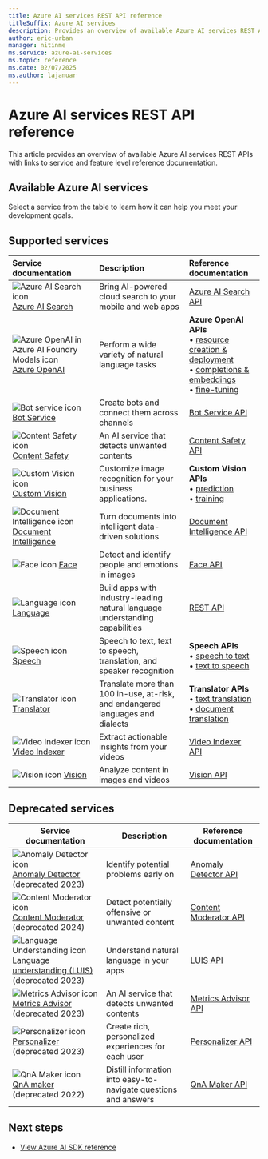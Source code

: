```yaml
---
title: Azure AI services REST API reference
titleSuffix: Azure AI services
description: Provides an overview of available Azure AI services REST APIs with links to reference documentation.
author: eric-urban
manager: nitinme
ms.service: azure-ai-services
ms.topic: reference
ms.date: 02/07/2025
ms.author: lajanuar
---
```


# Azure AI services REST API reference


This article provides an overview of available Azure AI services REST APIs with links to service and feature level reference documentation.

## Available Azure AI services

Select a service from the table to learn how it can help you meet your development goals.

## Supported services

| Service documentation | Description | Reference documentation |
| :--- | :--- | :--- |
| ![Azure AI Search icon](~/reusable-content/ce-skilling/azure/media/ai-services/search.svg) [Azure AI Search](/azure/search/) | Bring AI-powered cloud search to your mobile and web apps | [Azure AI Search API](/rest/api/searchservice) |
| ![Azure OpenAI in Azure AI Foundry Models icon](~/reusable-content/ce-skilling/azure/media/ai-services/azure-openai.svg) [Azure OpenAI](../openai/index.yml) | Perform a wide variety of natural language tasks | **Azure OpenAI APIs**<br>&bullet; [resource creation & deployment](/rest/api/cognitiveservices/accountmanagement/deployments/create-or-update) </br>&bullet; [completions & embeddings](../openai/reference.md)</br>&bullet; [fine-tuning](/rest/api/azureopenai/fine-tuning) |
| ![Bot service icon](~/reusable-content/ce-skilling/azure/media/ai-services/bot-services.svg) [Bot Service](/composer/) | Create bots and connect them across channels | [Bot Service API](/azure/bot-service/rest-api/bot-framework-rest-connector-api-reference?view=azure-bot-service-4.0&preserve-view=true) |
| ![Content Safety icon](~/reusable-content/ce-skilling/azure/media/ai-services/content-safety.svg) [Content Safety](../content-safety/index.yml) | An AI service that detects unwanted contents | [Content Safety API](/rest/api/contentsafety/operation-groups?view=rest-contentsafety-2024-09-01&preserve-view=true) |
| ![Custom Vision icon](~/reusable-content/ce-skilling/azure/media/ai-services/custom-vision.svg) [Custom Vision](../custom-vision-service/index.yml) | Customize image recognition for your business applications. |**Custom Vision APIs**<br>&bullet; [prediction](https://westus2.dev.cognitive.microsoft.com/docs/services/Custom_Vision_Prediction_3.1/operations/5eb37d24548b571998fde5f3)<br>&bullet; [training](https://westus2.dev.cognitive.microsoft.com/docs/services/Custom_Vision_Training_3.3/operations/5eb0bcc6548b571998fddebd)|
| ![Document Intelligence icon](~/reusable-content/ce-skilling/azure/media/ai-services/document-intelligence.svg) [Document Intelligence](../document-intelligence/index.yml) | Turn documents into intelligent data-driven solutions | [Document Intelligence API](/rest/api/aiservices/document-models?view=rest-aiservices-2023-07-31&preserve-view=true) |
| ![Face icon](~/reusable-content/ce-skilling/azure/media/ai-services/face.svg) [Face](../computer-vision/overview-identity.md) | Detect and identify people and emotions in images | [Face API](../computer-vision/identity-api-reference.md) |
| ![Language icon](~/reusable-content/ce-skilling/azure/media/ai-services/language.svg) [Language](../language-service/index.yml) | Build apps with industry-leading natural language understanding capabilities | [REST API](/rest/api/language/) |
| ![Speech icon](~/reusable-content/ce-skilling/azure/media/ai-services/speech.svg) [Speech](../speech-service/index.yml) | Speech to text, text to speech, translation, and speaker recognition | **Speech APIs**<br>&bullet; [speech to text](../speech-service/rest-speech-to-text.md)<br>&bullet; [text to speech](../speech-service/rest-text-to-speech.md) |
| ![Translator icon](~/reusable-content/ce-skilling/azure/media/ai-services/translator.svg) [Translator](../translator/index.yml) | Translate more than 100 in-use, at-risk, and endangered languages and dialects | **Translator APIs**<br>&bullet; [text translation](../translator/reference/rest-api-guide.md) <br>&bullet; [document translation](../translator/document-translation/reference/rest-api-guide.md)|
| ![Video Indexer icon](~/reusable-content/ce-skilling/azure/media/ai-services/video-indexer.svg) [Video Indexer](/azure/azure-video-indexer) | Extract actionable insights from your videos | [Video Indexer API](/rest/api/videoindexer/accounts?view=rest-videoindexer-2024-01-01&preserve-view=true) |
| ![Vision icon](~/reusable-content/ce-skilling/azure/media/ai-services/vision.svg) [Vision](../computer-vision/index.yml) | Analyze content in images and videos | [Vision API](/rest/api/computervision/operation-groups?view=rest-computervision-v4.0-preview%20(2023-02-01)&preserve-view=true) |

## Deprecated services

| Service documentation | Description | Reference documentation |
| --- | --- | --- |
| ![Anomaly Detector icon](~/reusable-content/ce-skilling/azure/media/ai-services/anomaly-detector.svg) [Anomaly Detector](../Anomaly-Detector/index.yml) <br>(deprecated 2023) | Identify potential problems early on | [Anomaly Detector API](https://westus2.dev.cognitive.microsoft.com/docs/services/AnomalyDetector-v1-1/operations/CreateMultivariateModel) |
| ![Content Moderator icon](~/reusable-content/ce-skilling/azure/media/ai-services/content-moderator.svg) [Content Moderator](../content-moderator/index.yml) <br>(deprecated 2024) | Detect potentially offensive or unwanted content | [Content Moderator API](../content-moderator/api-reference.md) |
| ![Language Understanding icon](~/reusable-content/ce-skilling/azure/media/ai-services/luis.svg) [Language understanding (LUIS)](../luis/index.yml) <br>(deprecated 2023) | Understand natural language in your apps | [LUIS API](https://westus.dev.cognitive.microsoft.com/docs/services/luis-endpoint-api-v3-0/operations/5cb0a9459a1fe8fa44c28dd8) |
| ![Metrics Advisor icon](~/reusable-content/ce-skilling/azure/media/ai-services/metrics-advisor.svg) [Metrics Advisor](../metrics-advisor/index.yml) <br>(deprecated 2023) | An AI service that detects unwanted contents | [Metrics Advisor API](https://westus.dev.cognitive.microsoft.com/docs/services/MetricsAdvisor/operations/createDataFeed) |
| ![Personalizer icon](~/reusable-content/ce-skilling/azure/media/ai-services/personalizer.svg) [Personalizer](../personalizer/index.yml) <br>(deprecated 2023) | Create rich, personalized experiences for each user | [Personalizer API](https://westus2.dev.cognitive.microsoft.com/docs/services/personalizer-api/operations/Rank) |
| ![QnA Maker icon](~/reusable-content/ce-skilling/azure/media/ai-services/luis.svg) [QnA maker](../qnamaker/index.yml) <br>(deprecated 2022) | Distill information into easy-to-navigate questions and answers | [QnA Maker API](https://westus.dev.cognitive.microsoft.com/docs/services/5a93fcf85b4ccd136866eb37/operations/5ac266295b4ccd1554da75ff) |

## Next steps

- [View Azure AI SDK reference](sdk-package-resources.md)
